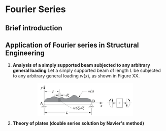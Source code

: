 # Fourier Series

## Brief introduction

## Application of Fourier series in Structural Engineering

1. **Analysis of a simply supported beam subjected to any arbitrary general loading**
   Let a simply supported beam of length $L$ be subjected to any arbitrary general loading $w(x)$, as shown in Figure XX.
   
  <p align="center">
    <img align="center" src="ssb_general_load.png" alt="drawing" width="300"/>
  </p>

2. **Theory of plates (double series solution by Navier's method)**
